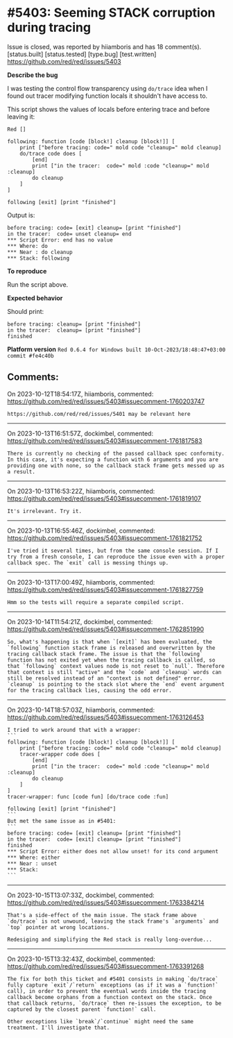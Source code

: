 
#5403: Seeming STACK corruption during tracing
================================================================================
Issue is closed, was reported by hiiamboris and has 18 comment(s).
[status.built] [status.tested] [type.bug] [test.written]
<https://github.com/red/red/issues/5403>

**Describe the bug**

I was testing the control flow transparency using `do/trace` idea when I found out tracer modifying function locals it shouldn't have access to.

This script shows the values of locals before entering trace and before leaving it:
```
Red []

following: function [code [block!] cleanup [block!]] [
	print ["before tracing: code=" mold code "cleanup=" mold cleanup]
	do/trace code does [
		[end]
		print ["in the tracer:  code=" mold :code "cleanup=" mold :cleanup]
		do cleanup
	]
]

following [exit] [print "finished"]
```
Output is:
```
before tracing: code= [exit] cleanup= [print "finished"]
in the tracer:  code= unset cleanup= end
*** Script Error: end has no value
*** Where: do
*** Near : do cleanup
*** Stack: following
```

**To reproduce**

Run the script above.

**Expected behavior**

Should print:
```
before tracing: cleanup= [print "finished"]
in the tracer:  cleanup= [print "finished"]
finished
```

**Platform version**
`Red 0.6.4 for Windows built 10-Oct-2023/18:48:47+03:00  commit #fe4c40b`


Comments:
--------------------------------------------------------------------------------

On 2023-10-12T18:54:17Z, hiiamboris, commented:
<https://github.com/red/red/issues/5403#issuecomment-1760203747>

    https://github.com/red/red/issues/5401 may be relevant here

--------------------------------------------------------------------------------

On 2023-10-13T16:51:57Z, dockimbel, commented:
<https://github.com/red/red/issues/5403#issuecomment-1761817583>

    There is currently no checking of the passed callback spec conformity. In this case, it's expecting a function with 6 arguments and you are providing one with none, so the callback stack frame gets messed up as a result.

--------------------------------------------------------------------------------

On 2023-10-13T16:53:22Z, hiiamboris, commented:
<https://github.com/red/red/issues/5403#issuecomment-1761819107>

    It's irrelevant. Try it.

--------------------------------------------------------------------------------

On 2023-10-13T16:55:46Z, dockimbel, commented:
<https://github.com/red/red/issues/5403#issuecomment-1761821752>

    I've tried it several times, but from the same console session. If I try from a fresh console, I can reproduce the issue even with a proper callback spec. The `exit` call is messing things up.

--------------------------------------------------------------------------------

On 2023-10-13T17:00:49Z, hiiamboris, commented:
<https://github.com/red/red/issues/5403#issuecomment-1761827759>

    Hmm so the tests will require a separate compiled script.

--------------------------------------------------------------------------------

On 2023-10-14T11:54:21Z, dockimbel, commented:
<https://github.com/red/red/issues/5403#issuecomment-1762851990>

    So, what's happening is that when `[exit]` has been evaluated, the `following` function stack frame is released and overwritten by the tracing callback stack frame. The issue is that the `following` function has not exited yet when the tracing callback is called, so that `following` context values node is not reset to `null`. Therefore that context is still "active" and the `code` and `cleanup` words can still be resolved instead of an "context is not defined" error. `cleanup` is pointing to the stack slot where the `end` event argument for the tracing callback lies, causing the odd error.

--------------------------------------------------------------------------------

On 2023-10-14T18:57:03Z, hiiamboris, commented:
<https://github.com/red/red/issues/5403#issuecomment-1763126453>

    I tried to work around that with a wrapper:
    ```
    following: function [code [block!] cleanup [block!]] [
    	print ["before tracing: code=" mold code "cleanup=" mold cleanup]
    	tracer-wrapper code does [
    		[end]
    		print ["in the tracer:  code=" mold :code "cleanup=" mold :cleanup]
    		do cleanup
    	]
    ]
    tracer-wrapper: func [code fun] [do/trace code :fun]
    
    following [exit] [print "finished"]
    ```
    But met the same issue as in #5401:
    ```
    before tracing: code= [exit] cleanup= [print "finished"]
    in the tracer:  code= [exit] cleanup= [print "finished"]
    finished
    *** Script Error: either does not allow unset! for its cond argument
    *** Where: either
    *** Near : unset
    *** Stack:
    ```

--------------------------------------------------------------------------------

On 2023-10-15T13:07:33Z, dockimbel, commented:
<https://github.com/red/red/issues/5403#issuecomment-1763384214>

    That's a side-effect of the main issue. The stack frame above `do/trace` is not unwound, leaving the stack frame's `arguments` and `top` pointer at wrong locations.
    
    Redesiging and simplifying the Red stack is really long-overdue...

--------------------------------------------------------------------------------

On 2023-10-15T13:32:43Z, dockimbel, commented:
<https://github.com/red/red/issues/5403#issuecomment-1763391268>

    The fix for both this ticket and #5401 consists in making `do/trace` fully capture `exit`/`return` exceptions (as if it was a `function!` call), in order to prevent the eventual words inside the tracing callback become orphans from a function context on the stack. Once that callback returns, `do/trace` then re-issues the exception, to be captured by the closest parent `function!` call.
    
    Other exceptions like `break`/`continue` might need the same treatment. I'll investigate that.

